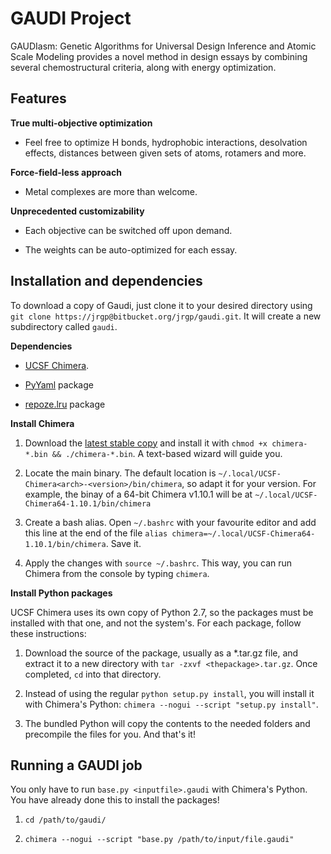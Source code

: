 # GAUDI Project
GAUDIasm: Genetic Algorithms for Universal Design Inference and Atomic Scale Modeling provides a novel method in design essays by combining several chemostructural criteria, along with energy optimization.

## Features
**True multi-objective optimization**

* Feel free to optimize H bonds, hydrophobic interactions, desolvation effects, distances between given sets of atoms, rotamers and more.

**Force-field-less approach**

* Metal complexes are more than welcome.

**Unprecedented customizability**

* Each objective can be switched off upon demand.

* The weights can be auto-optimized for each essay.

## Installation and dependencies
To download a copy of Gaudi, just clone it to your desired directory using `git clone https://jrgp@bitbucket.org/jrgp/gaudi.git`. It will create a new subdirectory called `gaudi`.

**Dependencies**

* [UCSF Chimera](http://www.cgl.ucsf.edu/chimera/download.html).

* [PyYaml](http://pyyaml.org/wiki/PyYAML) package

* [repoze.lru](https://pypi.python.org/pypi/repoze.lru/) package

**Install Chimera**

1. Download the [latest stable copy](http://www.cgl.ucsf.edu/chimera/download.html) and install it with `chmod +x chimera-*.bin && ./chimera-*.bin`. A text-based wizard will guide you. 

2. Locate the main binary. The default location is `~/.local/UCSF-Chimera<arch>-<version>/bin/chimera`, so adapt it for your version. For example, the binay of a 64-bit Chimera v1.10.1 will be at `~/.local/UCSF-Chimera64-1.10.1/bin/chimera`

3. Create a bash alias. Open `~/.bashrc` with your favourite editor and add this line at the end of the file `alias chimera=~/.local/UCSF-Chimera64-1.10.1/bin/chimera`. Save it.

4. Apply the changes with `source ~/.bashrc`. This way, you can run Chimera from the console by typing `chimera`.

**Install Python packages**

UCSF Chimera uses its own copy of Python 2.7, so the packages must be installed with that one, and not the system's. For each package, follow these instructions:

1. Download the source of the package, usually as a *.tar.gz file, and extract it to a new directory with `tar -zxvf <thepackage>.tar.gz`. Once completed, `cd` into that directory.

2. Instead of using the regular `python setup.py install`, you will install it with Chimera's Python: `chimera --nogui --script "setup.py install"`.

3. The bundled Python will copy the contents to the needed folders and precompile the files for you. And that's it!

## Running a GAUDI job
You only have to run `base.py <inputfile>.gaudi` with Chimera's Python. You have already done this to install the packages!

1. `cd /path/to/gaudi/`

2. `chimera --nogui --script "base.py /path/to/input/file.gaudi"`